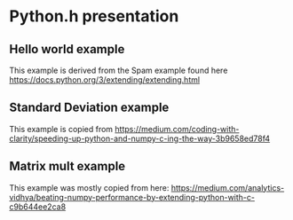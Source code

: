 # Python.h presentation

## Hello world example
This example is derived from the Spam example found here https://docs.python.org/3/extending/extending.html

## Standard Deviation example
This example is copied from https://medium.com/coding-with-clarity/speeding-up-python-and-numpy-c-ing-the-way-3b9658ed78f4

## Matrix mult example
This example was mostly copied from here: https://medium.com/analytics-vidhya/beating-numpy-performance-by-extending-python-with-c-c9b644ee2ca8
